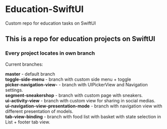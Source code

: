 # Education-SwiftUI
Custom repo for education tasks on SwiftUI


## This is a repo for education projects on SwiftUI 
### Every project locates in own branch

Current branches: 

**master** - default branch
<br> **toggle-side-menu** - branch with custom side menu + toggle
<br> **picker-navigation-view-** - branch with UIPickerView and Navigation settings.
<br> **segment-sneakershop** - branch with custom page with sneakers.
<br> **ui-activity-view** - branch with custom view for sharing in social medias.
<br> **ui-navigation-view-presentation-mode** - branch with navigation view with different presentation of models.
<br> **tab-view-binding** - branch with food list with basket with state selection in List + footer tab view.
